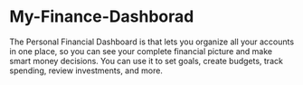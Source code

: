 # My-Finance-Dashborad
The Personal Financial Dashboard is that lets you organize all your accounts in one
place, so you can see your complete financial picture and make smart money decisions. You can use
it to set goals, create budgets, track spending, review investments, and more. 
